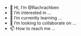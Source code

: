 - 👋 Hi, I’m @Rachrachben
- 👀 I’m interested in ...
- 🌱 I’m currently learning ...
- 💞️ I’m looking to collaborate on ...
- 📫 How to reach me ...

<!---
Rachrachben/Rachrachben is a ✨ special ✨ repository because its `README.md` (this file) appears on your GitHub profile.
You can click the Preview link to take a look at your changes.
--->
